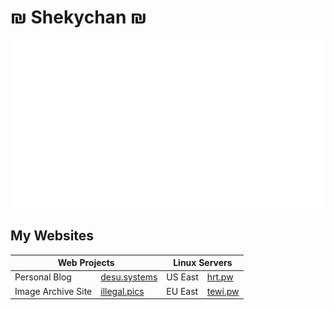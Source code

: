 # ₪ Shekychan ₪
<img align="top" src="left.svg"> <img align="top" src="right.svg">

## My Websites
<table>
  <thead>
    <tr>
      <th colspan="2">Web Projects</th>
      <th colspan="2">Linux Servers</th>
    </tr>
  </thead>
  <tbody>
    <tr>
      <td>Personal Blog</td>
      <td><a href="https://desu.systems">desu.systems</a></td>
      <!--        -->
      <td>US East</td>
      <td><a href="https://hrt.pw">hrt.pw</a></td>
    </tr>
    <tr>
      <td>Image Archive Site</td>
      <td><a href="https://illegal.pics">illegal.pics</a></td>
      <!--        -->
      <td>EU East</td>
      <td><a href="https://tewi.pw">tewi.pw</a></td>
    </tr>
  </tbody>
</table>
